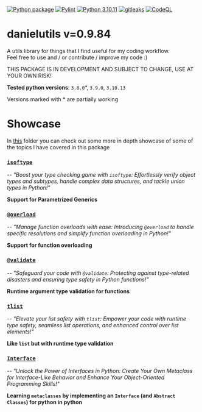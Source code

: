 
[![Python package](https://github.com/danielnachumdev/danielutils/actions/workflows/python-package.yml/badge.svg)](https://github.com/danielnachumdev/danielutils/actions/workflows/python-package.yml)
[![Pylint](https://github.com/danielnachumdev/danielutils/actions/workflows/pylint.yml/badge.svg)](https://github.com/danielnachumdev/danielutils/actions/workflows/pylint.yml)
[![Python 3.10.11](https://img.shields.io/badge/python-3.10.11-blue.svg)](https://www.python.org/downloads/release/python-31011/)
[![gitleaks](https://github.com/danielnachumdev/danielutils/actions/workflows/gitleaks.yml/badge.svg)](https://github.com/danielnachumdev/danielutils/actions/workflows/gitleaks.yml)
[![CodeQL](https://github.com/danielnachumdev/danielutils/actions/workflows/github-code-scanning/codeql/badge.svg)](https://github.com/danielnachumdev/danielutils/actions/workflows/github-code-scanning/codeql)
# danielutils v=0.9.84
A utils library for things that I find useful for my coding workflow.\
Feel free to use and / or contribute / improve my code :)

THIS PACKAGE IS IN DEVELOPMENT AND SUBJECT TO CHANGE, USE AT YOUR OWN RISK!

**Tested python versions**: `3.8.0`*, `3.9.0`, `3.10.13` 

Versions marked with * are partially working
# Showcase
In [this](./READMES/) folder you can check out some more in depth showcase of some of the topics I have covered in this package

### [`isoftype`](./READMES/isoftype.md)
-- _"Boost your type checking game with `isoftype`: Effortlessly verify object types and subtypes, handle complex data structures, and tackle union types in Python!"_

**Support for Parametrized Generics**
### [`@overload`](./READMES/overload.md)
-- _"Manage function overloads with ease: Introducing `@overload` to handle specific resolutions and simplify function overloading in Python!"_

**Support for function overloading**
### [`@validate`](./READMES/validate.md)
-- _"Safeguard your code with `@validate`: Protecting against type-related disasters and ensuring type safety in Python functions!"_

**Runtime argument type validation for functions**
### [`tlist`](./READMES/tlist.md)
-- _"Elevate your list safety with `tlist`: Empower your code with runtime type safety, seamless list operations, and enhanced control over list elements!"_

**Like `list` but with runtime type validation**
### [`Interface`](./READMES/Interface.md)
-- _"Unlock the Power of Interfaces in Python: Create Your Own Metaclass for Interface-Like Behavior and Enhance Your Object-Oriented Programming Skills!"_

**Learning `metaclasses` by implementing an `Interface` (and `Abstract Classes`) for python in python**
